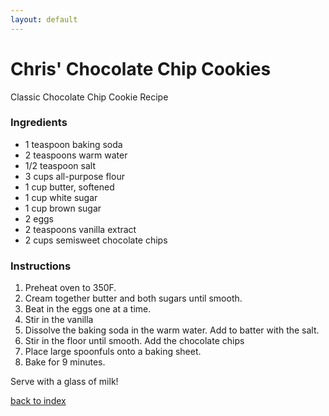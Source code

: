 ```yaml
---
layout: default
---
```


<!---
Chris Aretakis
Github Username: c-aretakis
-->

# Chris' Chocolate Chip Cookies 

Classic Chocolate Chip Cookie Recipe

### Ingredients

- 1 teaspoon baking soda
- 2 teaspoons warm water
- 1/2 teaspoon salt
- 3 cups all-purpose flour
- 1 cup butter, softened
- 1 cup white sugar
- 1 cup brown sugar
- 2 eggs
- 2 teaspoons vanilla extract
- 2 cups semisweet chocolate chips

### Instructions

1. Preheat oven to 350F. 
2. Cream together butter and both sugars until smooth.
3. Beat in the eggs one at a time.
4. Stir in the vanilla
5. Dissolve the baking soda in the warm water. Add to batter with the salt.
6. Stir in the floor until smooth. Add the chocolate chips
7. Place large spoonfuls onto a baking sheet.
8. Bake for 9 minutes.

Serve with a glass of milk!

<!--
Keep this link to return to the index
-->
[back to index](../)
